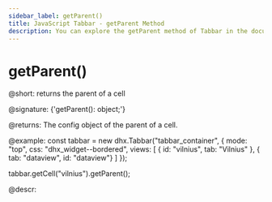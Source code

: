 ```yaml
---
sidebar_label: getParent()
title: JavaScript Tabbar - getParent Method 
description: You can explore the getParent method of Tabbar in the documentation of the DHTMLX JavaScript UI library. Browse developer guides and API reference, try out code examples and live demos, and download a free 30-day evaluation version of DHTMLX Suite 7.
---
```


# getParent()

@short: returns the parent of a cell

@signature: {'getParent(): object;'}

@returns:
The config object of the parent of a cell.

@example:
const tabbar = new dhx.Tabbar("tabbar_container", {
    mode: "top",
    css: "dhx_widget--bordered",
    views: [
        { id: "vilnius", tab: "Vilnius" },
        { tab: "dataview", id: "dataview"}
    ]
});

tabbar.getCell("vilnius").getParent();

@descr:


